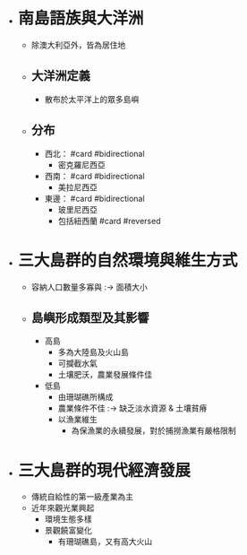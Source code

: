 - # 南島語族與大洋洲
	- 除澳大利亞外，皆為居住地
	- ## 大洋洲定義
		- 散布於太平洋上的眾多島嶼
	- ## 分布
		- 西北： #card #bidirectional
			- 密克羅尼西亞
		- 西南： #card #bidirectional
			- 美拉尼西亞
		- 東邊： #card #bidirectional
			- 玻里尼西亞
			- 包括紐西蘭 #card #reversed
- # 三大島群的自然環境與維生方式
	- 容納人口數量多寡與 :-> 面積大小
	- ## 島嶼形成類型及其影響
		- 高島
			- 多為大陸島及火山島
			- 可攔截水氣
			- 土壤肥沃，農業發展條件佳
		- 低島
			- 由珊瑚礁所構成
			- 農業條件不佳 :-> 缺乏淡水資源 & 土壤貧瘠
			- 以漁業維生
				- 為保漁業的永續發展，對於捕撈漁業有嚴格限制
- # 三大島群的現代經濟發展
	- 傳統自給性的第一級產業為主
	- 近年來觀光業興起
		- 環境生態多樣
		- 景觀饒富變化
			- 有珊瑚礁島，又有高大火山